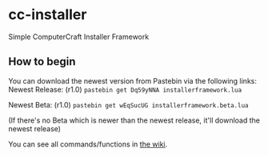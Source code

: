 # cc-installer
Simple ComputerCraft Installer Framework

## How to begin
You can download the newest version from Pastebin via the following links:
Newest Release: (r1.0) `pastebin get Dq59yNNA installerframework.lua`

Newest Beta: (r1.0) `pastebin get wEqSucUG installerframework.beta.lua`

(If there's no Beta which is newer than the newest release, it'll download the newest release)


You can see all commands/functions in [the wiki](https://github.com/OfficialCRUGG/cc-installer/wiki/Commands "OfficialCRUGG/cc-installer/wiki/Commands").
